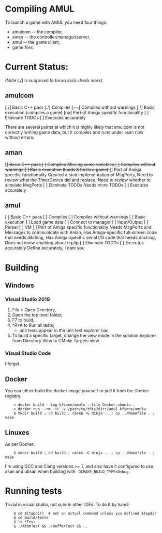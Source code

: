 # Compiling AMUL

To launch a game with AMUL you need four things:

- amulcom -- the compiler,
- aman -- the controller/manager/server,
- amul -- the game client,
- game files

# Current Status:

(Note [./] is supposed to be an ascii check mark)

## amulcom

[./] Basic C++ pass
[./] Compiles
[~~] Compiles without warnings
[./] Basic execution (compiles a game)
[na] Port of Amiga specific functionality
[  ] Eliminate TODOs
[  ] Executes accurately

There are several points at which it is highly likely that amulcom is
not correctly writing game data, but it compiles and runs under asan now
without errors.

## aman

[~~] Basic C++ pass
[  ] Compiles
	Missing some variables
[  ] Compiles without warnings
[  ] Basic execution (loads & hosts a game)
[~~] Port of Amiga specific functionality
	Created a stub implementation of MsgPorts,
	Need to review what the TimerDevice did and replace,
	Need to review whether to simulate MsgPorts
[  ] Eliminate TODOs
	Needs more TODOs
[  ] Executes accurately

## amul

[  ] Basic C++ pass
[  ] Compiles
[  ] Compiles without warnings
[  ] Basic execution
	[  ] Load game data
	[  ] Connect to manager
	[  ] Input/Output
	[  ] Parser
	[  ] VM
[  ] Port of Amiga specific functionality
	Needs MsgPorts and Messages to communicate with Aman,
	Has Amiga-specific full-screen code that needs ditching,
	Has Amiga-specific serial I/O code that needs ditching,
	Does not know anything about tcp/ip
[  ] Eliminate TODOs
[  ] Executes accurately
	Define accurately, I dare you

# Building

## Windows
### Visual Studio 2019

1. File > Open Directory,
2. Open the top level folder,
3. F7 to build,
4. ^R+A to Run all tests,
	- unit tests appear in the unit test explorer bar,
5. To build a specific target, change the view mode in the solution
   explorer from Directory View to CMake Targets view.

### Visual Studio Code

I forget.

## Docker

You can either build the docker image yourself or pull it from the Docker
registry.

```
	> docker build --tag kfsone/amulu --file Docker.ubuntu .
	> docker run --rm -it -v /path/to/this/dir:/amul kfsone/amulu
	$ mkdir build ; cd build ; cmake -G Ninja .. ; cp ../Makefile . ; make
```

## Linuxes

As per Docker:

```
	$ mkdir build ; cd build ; cmake -G Ninja .. ; cp ../Makefile . ; make
```

I'm using GCC and Clang versions >= 7, and also have it configured to use
asan and ubsan when building with `-DCMAKE_BUILD_TYPE=Debug`.


# Running tests

Trivial in visual studio, not sure in other IDEs. To do it by hand:

```
	$ cd ${topdir}  # not an actual command unless you defined $topdir
	$ cd build/tests
	$ ls *Test
	$ ./AtomTest && ./BufferTest && ..
```

